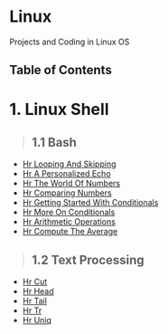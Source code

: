 # Linux

Projects and Coding in Linux OS

## Table of Contents

# 1. Linux Shell
>## 1.1 Bash
* <a href="LinuxShell/Bash/HrLoopingAndSkipping.md">Hr Looping And Skipping</a>
* <a href="LinuxShell/Bash/HrAPersonalizedEcho.md">Hr A Personalized Echo</a>
* <a href="LinuxShell/Bash/HrTheWorldOfNumbers.md">Hr The World Of Numbers</a>
* <a href="LinuxShell/Bash/HrComparingNumbers.md">Hr Comparing Numbers</a>
* <a href="LinuxShell/Bash/HrGettingStartedWithConditionals.md">Hr Getting Started With Conditionals</a>
* <a href="LinuxShell/Bash/HrMoreOnConditionals.md">Hr More On Conditionals</a>
* <a href="LinuxShell/Bash/HrArithmeticOperations.md">Hr Arithmetic Operations</a>
* <a href="LinuxShell/Bash/HrComputeTheAverage.md">Hr Compute The Average</a>
>## 1.2 Text Processing
* <a href="LinuxShell/TextProcessing/HrCut.md">Hr Cut</a>
* <a href="LinuxShell/TextProcessing/HrHead.md">Hr Head</a>
* <a href="LinuxShell/TextProcessing/HrTail.md">Hr Tail</a>
* <a href="LinuxShell/TextProcessing/HrTr.md">Hr Tr</a>
* <a href="LinuxShell/TextProcessing/HrUniq.md">Hr Uniq</a>